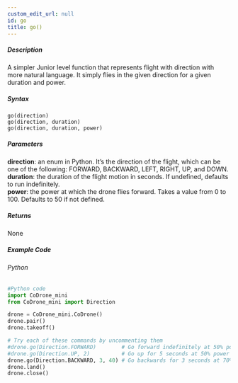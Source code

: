 ```yaml
---
custom_edit_url: null
id: go
title: go()
---
```


##### Description

A simpler Junior level function that represents flight with direction with more natural language.
It simply flies in the given direction for a given duration and power.

##### Syntax

```go(direction)```<br />
```go(direction, duration)```<br />
```go(direction, duration, power)```

##### Parameters

**direction**: an enum in Python. It’s the direction of the flight, which can be one of the following: FORWARD, BACKWARD, LEFT, RIGHT, UP, and DOWN.<br />
**duration**: the duration of the flight motion in seconds. If undefined, defaults to run indefinitely.<br />
**power**: the power at which the drone flies forward. Takes a value from 0 to 100. Defaults to 50 if not defined.

##### Returns

None

##### Example Code
###### Python
```python
#Python code
import CoDrone_mini
from CoDrone_mini import Direction

drone = CoDrone_mini.CoDrone()
drone.pair()
drone.takeoff()

# Try each of these commands by uncommenting them
#drone.go(Direction.FORWARD)        # Go forward indefinitely at 50% power
#drone.go(Direction.UP, 2)          # Go up for 5 seconds at 50% power
drone.go(Direction.BACKWARD, 3, 40) # Go backwards for 3 seconds at 70% power
drone.land()
drone.close()
```